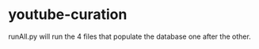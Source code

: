 # youtube-curation

runAll.py will run the 4 files that populate the database one after the other. 

